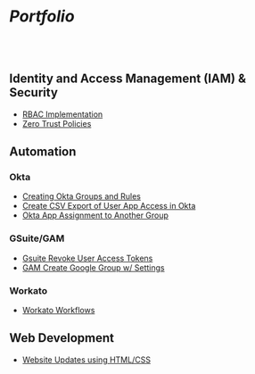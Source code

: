 # *Portfolio*

<br>
<br>

## Identity and Access Management (IAM) & Security
- [RBAC Implementation](Projects/RBAC/rbac-okta.md)
- [Zero Trust Policies](Projects/Zero_Trust/zero-trust.md)

## Automation
### Okta
- [Creating Okta Groups and Rules](https://vincenttvo.github.io/Projects/Workflow_Automation/Python/okta_groups_create_w_rules.py)
- [Create CSV Export of User App Access in Okta](https://vincenttvo.github.io/Projects/Workflow_Automation/Python/okta_user_app_access_csv.py)
- [Okta App Assignment to Another Group](https://vincenttvo.github.io/Projects/Workflow_Automation/Python/okta_assign_copied_apps_to_group.py)

### GSuite/GAM
- [Gsuite Revoke User Access Tokens](https://vincenttvo.github.io/Projects/Workflow_Automation/Python/gsuite_revoke_user_access_tokens.py)
- [GAM Create Google Group w/ Settings](https://vincenttvo.github.io/Projects/Workflow_Automation/Python/gam_create_group_w_settings.py)

### Workato
- [Workato Workflows](Projects/Workflow_Automation/Workato/automation.md)

## Web Development
- [Website Updates using HTML/CSS](Projects/Web_Development/html_css.md)